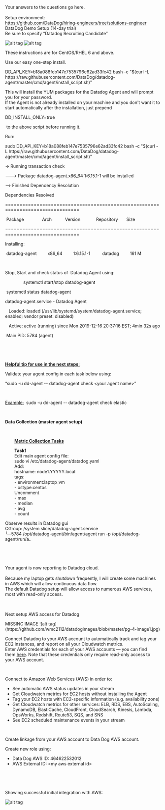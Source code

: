 Your answers to the questions go here.
<br><br>Setup environment:
  <br>https://github.com/DataDog/hiring-engineers/tree/solutions-engineer
  <br>DataDog Demo Setup (14-day trial)
  <br>Be sure to specify “Datadog Recruiting Candidate”
 
 ![alt tag](https://github.com/wmc2112/datadogimages/blob/master/pg-1-image1.jpg)
 ![alt tag](https://github.com/wmc2112/datadogimages/blob/master/pg-2-image1.jpg)
 
<p>These instructions are for CentOS/RHEL 6 and above.</p>
<p>Use our easy one-step install.</p>
<p>DD_API_KEY=b18a088feb147e7535796e62ad33fc42 bash -c "$(curl -L https://raw.githubusercontent.com/DataDog/datadog-agent/master/cmd/agent/install_script.sh)"</p>
<p>This will install the YUM packages for the Datadog Agent and will prompt you for your password.<br /> If the Agent is not already installed on your machine and you don't want it to start automatically after the installation, just prepend&nbsp;</p>
<p>DD_INSTALL_ONLY=true</p>
<p>&nbsp;to the above script before running it.</p>
<p>Run:</p>
<p>sudo DD_API_KEY=b18a088feb147e7535796e62ad33fc42 bash -c "$(curl -L https://raw.githubusercontent.com/DataDog/datadog-agent/master/cmd/agent/install_script.sh)"</p>
<p>-&gt; Running transaction check</p>
<p>---&gt; Package datadog-agent.x86_64 1:6.15.1-1 will be installed</p>
<p>--&gt; Finished Dependency Resolution</p>
<p>Dependencies Resolved</p>
<p>================================================================================</p>
<p>&nbsp;Package&nbsp;&nbsp;&nbsp;&nbsp;&nbsp;&nbsp;&nbsp;&nbsp;&nbsp;&nbsp;&nbsp;&nbsp;&nbsp;&nbsp; Arch&nbsp;&nbsp;&nbsp;&nbsp;&nbsp;&nbsp;&nbsp;&nbsp;&nbsp;&nbsp; Version&nbsp;&nbsp;&nbsp;&nbsp;&nbsp;&nbsp;&nbsp;&nbsp;&nbsp;&nbsp;&nbsp;&nbsp; Repository&nbsp;&nbsp;&nbsp;&nbsp;&nbsp;&nbsp; Size</p>
<p>================================================================================</p>
<p>Installing:</p>
<p>&nbsp;datadog-agent&nbsp; &nbsp;&nbsp;&nbsp;&nbsp;&nbsp;&nbsp;&nbsp;x86_64&nbsp;&nbsp;&nbsp;&nbsp;&nbsp;&nbsp;&nbsp;&nbsp; 1:6.15.1-1&nbsp;&nbsp;&nbsp;&nbsp;&nbsp;&nbsp;&nbsp;&nbsp;&nbsp; datadog&nbsp;&nbsp;&nbsp;&nbsp;&nbsp;&nbsp;&nbsp;&nbsp; 161 M</p>
<p>&nbsp;</p>
<p>Stop, Start and check status of &nbsp;Datadog Agent using:</p>
<p>&nbsp;&nbsp;&nbsp;&nbsp;&nbsp;&nbsp;&nbsp;&nbsp;&nbsp;&nbsp;&nbsp;&nbsp;&nbsp;&nbsp; systemctl start/stop datadog-agent</p>
<p>&nbsp;systemctl status datadog-agent</p>
<p>datadog-agent.service - Datadog Agent</p>
<p>&nbsp;&nbsp; Loaded: loaded (/usr/lib/systemd/system/datadog-agent.service; enabled; vendor preset: disabled)</p>
<p>&nbsp;&nbsp; Active: active (running) since Mon 2019-12-16 20:37:16 EST; 4min 32s ago</p>
<p>&nbsp;Main PID: 5784 (agent)</p>
<br>
<p>&nbsp;</p>
<p><strong><u>Helpful tip for use in the next steps:</u></strong></p>
<p>Validate your agent config in each task below using:</p>
<p>&ldquo;sudo -u dd-agent -- datadog-agent check &lt;your agent name&gt;&rdquo;</p>
<p>&nbsp;</p>
<p><span style="text-decoration: underline;">Example:</span>&nbsp; sudo -u dd-agent -- datadog-agent check elastic</p>
<p>&nbsp;</p>
<p><strong>Data Collection (master agent setup)</strong></p>
<p>&nbsp;</p>
<p style="padding-left: 30px;"><strong><u>Metric Collection Tasks</u></strong></p>
<p style="padding-left: 30px;"><strong>Task1</strong><br>
Edit main agent config file:<br>
sudo vi /etc/datadog-agent/datadog.yaml<br>
Add:<br>
hostname: node1.YYYYY.local<br>
tags:<br>
- environment:laptop_vm<br>
- ostype:centos<br>
Uncomment<br>
<histogram_aggregates:<br>
- max<br>
- median<br>
- avg<br>
- count<br>
</p>
<p>Observe results in Datadog gui<br>
CGroup: /system.slice/datadog-agent.service<br>
 └─5784 /opt/datadog-agent/bin/agent/agent run -p /opt/datadog-agent/run/a..<br>
</p>
<p>&nbsp;</p>
<p>&nbsp;</p>
<p>Your agent is now reporting to Datadog cloud.&nbsp;<br><br>
Because my laptop gets shutdown frequently, I will create some machines in AWS which will allow continuous data flow.<br>
The default Datadog setup will allow access to numerous AWS services, most with read-only access.<br>
<br><br>
<p>Next setup AWS access for Datadog</p>
 MISSING IMAGE
![alt tag](https://github.com/wmc2112/datadogimages/blob/master/pg-4-image1.jpg)

<br>
<p>Connect Datadog to your AWS account to automatically track and tag your EC2 instances, and report on all your Cloudwatch metrics.<br>
Enter AWS credentials for each of your AWS accounts &mdash; you can find them&nbsp;<a href="https://aws-portal.amazon.com/gp/aws/developer/account/index.html?action=access-key">here</a>. Note that these credentials only require read-only access to your AWS account.</p>
<br>
<p>Connect to Amazon Web Services (AWS) in order to:</p>
<ul>
<li>See automatic AWS status updates in your stream</li>
<li>Get Cloudwatch metrics for EC2 hosts without installing the Agent</li>
<li>Tag your EC2 hosts with EC2-specific information (e.g. availability zone)</li>
<li>Get Cloudwatch metrics for other services: ELB, RDS, EBS, AutoScaling, DynamoDB, ElastiCache, CloudFront, CloudSearch, Kinesis, Lambda, OpsWorks, Redshift, Route53, SQS, and SNS</li>
<li>See EC2 scheduled maintenance events in your stream</li>
</ul>
<p>&nbsp;</p>
<p>Create linkage from your AWS account to Data Dog AWS account.</p>
<p>Create new role using:</p>
<ul>
<li>Data Dog AWS ID: 464622532012</li>
<li>AWS External ID: &lt;my aws external id&gt;</li>
</ul>
<p>&nbsp;</p>
<p>&nbsp;</p>
<p>Showing successful initial integration with AWS:</p>

![alt tag](https://github.com/wmc2112/datadogimages/blob/master/pg-5-image1.jpg)
<br><br><br>
